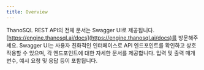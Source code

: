 ```yaml
---
title: Overview
---
```


ThanoSQL REST API의 전체 문서는 Swagger UI로 제공됩니다. [https://engine.thanosql.ai/docs](https://engine.thanosql.ai/docs)를 방문해주세요. Swagger UI는 사용자 친화적인 인터페이스로 API 엔드포인트를 확인하고 상호 작용할 수 있으며, 각 엔드포인트에 대한 자세한 문서를 제공합니다. 입력 및 출력 매개변수, 예시 요청 및 응답 등이 포함됩니다.